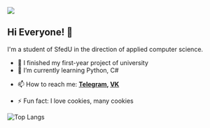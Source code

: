 ![](https://komarev.com/ghpvc/?username=Pr0gger1)
## Hi Everyone! 👋
I'm a student of SfedU in the direction of applied computer science.


- 🔭 I finished my first-year project of university
- 🌱 I’m currently learning Python, C#

<!-- 👯 I’m looking to collaborate on ...
- 🤔 I’m looking for help with ...
- 💬 Ask me about ... -->
- 📫 How to reach me:  **[Telegram](https://t.me/progger01), [VK](https://vk.com/lord_of_badcode)**
<!-- - 😄 Pronouns: ... -->
- ⚡ Fun fact: I love cookies, many cookies

![Top Langs](https://github-readme-stats.vercel.app/api/top-langs/?username=Pr0gger1&layout=compact&theme=dark&hide_border=true)
